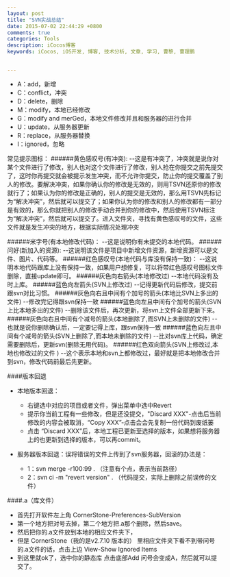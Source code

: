 ```yaml
---
layout: post
title: "SVN实战总结"
date: 2015-07-02 22:44:29 +0800
comments: true
categories: Tools
description: iCocos博客
keywords: iCocos, iOS开发, 博客, 技术分析, 文章, 学习, 曹黎, 曹理鹏


---
```




* A：add，新增 
* C：conflict，冲突 
* D：delete，删除 
* M：modify，本地已经修改 
* G：modify and merGed，本地文件修改并且和服务器的进行合并 
* U：update，从服务器更新 
* R：replace，从服务器替换 
* I：ignored，忽略   


常见提示图标：
######黄色感叹号(有冲突):
	--这是有冲突了，冲突就是说你对某个文件进行了修改，别人也对这个文件进行了修改，别人抢在你提交之前先提交了，这时你再提交就会被提示发生冲突，而不允许你提交，防止你的提交覆盖了别人的修改。要解决冲突，如果你确认你的修改是无效的，则用TSVN还原你的修改就行了；如果认为你的修改是正确的，别人的提交是无效的，那么用TSVN先标记为“解决冲突”，然后就可以提交了；如果你认为你的修改和别人的修改都有一部分是有效的，那么你就把别人的修改手动合并到你的修改中，然后使用TSVN标注为“解决冲突”，然后就可以提交了。进入文件夹，寻找有黄色感叹号的文件，这些文件就是发生冲突的地方，根据实际情况处理冲突
	
	
<!--more-->




######米字号(有本地修改代码)：
	--这是说明你有未提交的本地代码。
######问好(新加入的资源):
	--这说明该文件是项目中新增文件资源，新增资源可以是文件、图片、代码等。
######红色感叹号(本地代码与库没有保持一致)：
	--这说明本地代码跟库上没有保持一致，如果用户想修复，可以将带红色感叹号图标文件删除，直接update即可。
######灰色向右箭头(本地修改过)
	--本地代码没有及时上库。
######蓝色向左箭头(SVN上修改过)
	--记得更新代码后修改，提交前跟svn对比习惯。
######灰色向右且中间有个加号的箭头(本地比SVN上多出的文件)
	--修改完记得跟svn保持一致
######蓝色向左且中间有个加号的箭头(SVN上比本地多出的文件)
	--删除该文件后，再次更新，将svn上文件全部更新下来。
######灰色向右且中间有个减号的箭头(本地删除了,而SVN上未删除的文件)
	--也就是说你删除确认后，一定要记得上库，跟svn保持一致
######蓝色向左且中间有个减号的箭头(SVN上删除了,而本地未删除的文件)
	--比对svn库上代码，确定需要删除后，更新svn(删除无用代码)。
######红色双向箭头(SVN上修改过,本地也修改过的文件 )
	--这个表示本地和svn上都修改过，最好就是把本地修改合并到svn，修改代码前最后先更新。


####版本回退

* 本地版本回退：
	
	- 右键选中对应的项目或者文件，弹出菜单中选中Revert
	- 提示你当前工程有一些修改，但是还没提交，"Discard XXX"-点击后当前修改的内容会被取消，“Copy XXX”-点击会会先复制一份代码到废纸篓
	- 点击 “Discard XXX”后，本地工程已更新至选择的版本，如果想将服务器上的也更新到选择的版本，可以再commit。




* 服务器版本回退：误将错误的文件上传到了svn服务器，回滚的办法是：

	- 1：svn merge -r100:99 .  （注意有个点，表示当前路径）
	- 2：svn ci -m "revert version" . （代码提交，实际上删除之前误传的文件）


####.a（库文件）

* 首先打开软件左上角 CornerStone-Preferences-SubVersion
* 第一个地方把对号去掉，第二个地方把.a那个删除，然后save。
* 然后把你的.a文件放到本地的相应文件夹下，
* 但是 CornerStone（我的是v2.7.10 版本的） 里相应文件夹下看不到带问号的.a文件的话，点击上边 View-Show Ignored  Items
* 到这里就ok了，选中你的静态库 点击底部Add 问号会变成A，然后就可以提交了。